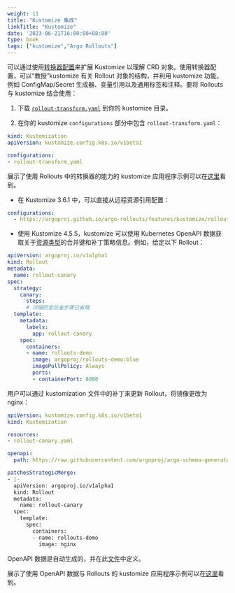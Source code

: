 ```yaml
---
weight: 11
title: "Kustomize 集成"
linkTitle: "Kustomize"
date: '2023-06-21T16:00:00+08:00'
type: book
tags: ["kustomize","Argo Rollouts"]
---
```


可以通过使用[转换器配置](https://github.com/kubernetes-sigs/kustomize/tree/master/examples/transformerconfigs)来扩展 Kustomize 以理解 CRD 对象。使用转换器配置，可以“教授”kustomize 有关 Rollout 对象的结构，并利用 kustomize 功能，例如 ConfigMap/Secret 生成器、变量引用以及通用标签和注释。要将 Rollouts 与 kustomize 结合使用：

1. 下载 [`rollout-transform.yaml`](kustomize/rollout-transform.yaml) 到你的 kustomize 目录。

2. 在你的 kustomize `configurations` 部分中包含 `rollout-transform.yaml`：

```yaml
kind: Kustomization
apiVersion: kustomize.config.k8s.io/v1beta1

configurations:
- rollout-transform.yaml
```

展示了使用 Rollouts 中的转换器的能力的 kustomize 应用程序示例可以在[这里](https://github.com/argoproj/argo-rollouts/blob/master/docs/features/kustomize/example)看到。

- 在 Kustomize 3.6.1 中，可以直接从远程资源引用配置：

```yaml
configurations:
  - https://argoproj.github.io/argo-rollouts/features/kustomize/rollout-transform.yaml
```

- 使用 Kustomize 4.5.5，kustomize 可以使用 Kubernetes OpenAPI 数据获取关于[资源类型](https://kubectl.docs.kubernetes.io/references/kustomize/kustomization/openapi)的合并键和补丁策略信息。例如，给定以下 Rollout：

```yaml
apiVersion: argoproj.io/v1alpha1
kind: Rollout
metadata:
  name: rollout-canary
spec:
  strategy:
    canary:
      steps:
      # 详细的金丝雀步骤已省略
  template:
    metadata:
      labels:
        app: rollout-canary
    spec:
      containers:
      - name: rollouts-demo
        image: argoproj/rollouts-demo:blue
        imagePullPolicy: Always
        ports:
        - containerPort: 8080
```

用户可以通过 kustomization 文件中的补丁来更新 Rollout，将镜像更改为 nginx：

```yaml
apiVersion: kustomize.config.k8s.io/v1beta1
kind: Kustomization

resources:
- rollout-canary.yaml

openapi:
  path: https://raw.githubusercontent.com/argoproj/argo-schema-generator/main/schema/argo_all_k8s_kustomize_schema.json

patchesStrategicMerge:
- |-
  apiVersion: argoproj.io/v1alpha1
  kind: Rollout
  metadata:
    name: rollout-canary
  spec:
    template:
      spec:
        containers:
        - name: rollouts-demo
          image: nginx
```

OpenAPI 数据是自动生成的，并在此[文件](https://github.com/argoproj/argo-schema-generator/blob/main/schema/argo_all_k8s_kustomize_schema.json)中定义。

展示了使用 OpenAPI 数据与 Rollouts 的 kustomize 应用程序示例可以在[这里](https://github.com/argoproj/argo-rollouts/blob/master/test/kustomize/rollout)看到。
